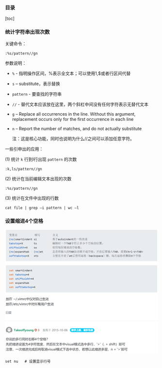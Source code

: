 ### 目录

[toc]

### 统计字符串出现次数

关键命令：

```shell
:%s/pattern//gn
```

参数说明：

* `%` - 指明操作区间，%表示全文本；可以使用1,$或者行区间代替

* `s` – substitute，表示替换

* `pattern` - 要查找的字符串

* `//` - 替代文本应该放在这里，两个斜杠中间没有任何字符表示无替代文本

* `g` – Replace all occurrences in the line. Without this argument, replacement occurs only for the first occurrence in each line

* `n` – Report the number of matches, and do not actually substitute

  注：这是核心功能，同时也说明为什么//之间可以添加任意字符。

一些引申出的应用：

(1) 统计 `k` 行到l行出现 `pattern` 的次数

```shell
:k,ls/pattern//gn
```

(2) 统计在当前编辑文本出现的次数

```shell
:%s/pattern//gn
```

(3) 统计在文件中出现的行数

```shell
cat file | grep –i pattern | wc –l
```

### 设置缩进4个空格

<img src="img/image-20211221150751160.png" alt="image-20211221150751160" style="zoom:67%;" />

```shell
set nu   # 设置显示行号
```

